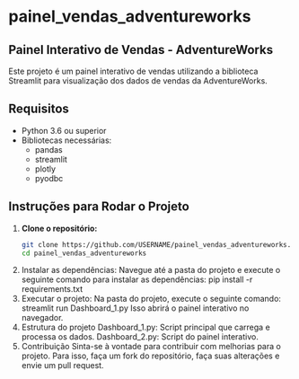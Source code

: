 # painel_vendas_adventureworks
## Painel Interativo de Vendas - AdventureWorks

Este projeto é um painel interativo de vendas utilizando a biblioteca Streamlit para visualização dos dados de vendas da AdventureWorks.

## Requisitos

- Python 3.6 ou superior
- Bibliotecas necessárias:
  - pandas
  - streamlit
  - plotly
  - pyodbc

## Instruções para Rodar o Projeto

1. **Clone o repositório:**
   ```bash
   git clone https://github.com/USERNAME/painel_vendas_adventureworks.git
   cd painel_vendas_adventureworks
2. Instalar as dependências: Navegue até a pasta do projeto e execute o seguinte comando para instalar as dependências:
pip install -r requirements.txt
3. Executar o projeto: Na pasta do projeto, execute o seguinte comando:
streamlit run Dashboard_1.py
Isso abrirá o painel interativo no navegador.
4. Estrutura do projeto
Dashboard_1.py: Script principal que carrega e processa os dados.
Dashboard_2.py: Script do painel interativo.
7. Contribuição
Sinta-se à vontade para contribuir com melhorias para o projeto. Para isso, faça um fork do repositório, faça suas alterações e envie um pull request.
